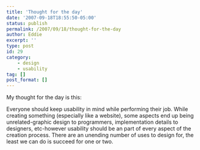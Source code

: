 ```yaml
---
title: 'Thought for the day'
date: '2007-09-18T18:55:50-05:00'
status: publish
permalink: /2007/09/18/thought-for-the-day
author: Eddie
excerpt: ''
type: post
id: 29
category:
    - design
    - usability
tag: []
post_format: []
---
```

My thought for the day is this:

Everyone should keep usability in mind while performing their job.<span> </span>While creating something (especially like a website), some aspects end up being unrelated-graphic<span> </span>design to programmers, implementation details to designers, etc-however usability should be an part of every aspect of the creation process.<span> </span>There are an unending number of uses to design for, the least we can do is succeed for one or two.<span></span>